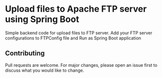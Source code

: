 # Upload files to Apache FTP server using Spring Boot

Simple backend code for upload files to FTP server. Add your FTP server configurations to FTPConfig file and Run as Spring Boot application


## Contributing
Pull requests are welcome. For major changes, please open an issue first to discuss what you would like to change.


